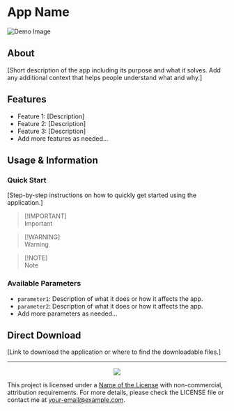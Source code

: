 # App Name

![Demo Image](path/to/demo-image.png)

## About

[Short description of the app including its purpose and what it solves. Add any additional context that helps people understand what and why.]

## Features

- Feature 1: [Description]
- Feature 2: [Description]
- Feature 3: [Description]
- Add more features as needed...

## Usage & Information

### Quick Start

[Step-by-step instructions on how to quickly get started using the application.]

> [!IMPORTANT]\
> Important

> [!WARNING]\
> Warning

> [!NOTE]\
> Note


### Available Parameters

- `parameter1`: Description of what it does or how it affects the app.
- `parameter2`: Description of what it does or how it affects the app.
- Add more parameters as needed...

## Direct Download

[Link to download the application or where to find the downloadable files.]


---
<p align="center">
<a href="https://github.com/SegoCode/AutoWall/graphs/contributors">
  <img src="https://contrib.rocks/image?repo=SegoCode/AutoWall" />
</a>



This project is licensed under a [Name of the License](URL-to-license) with non-commercial, attribution requirements. For more details, please check the LICENSE file or contact me at [your-email@example.com](mailto:your-email@example.com).
